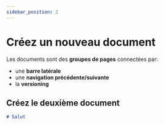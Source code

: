 ```yaml
---
sidebar_position: 2
---
```


# Créez un nouveau document

Les documents sont des **groupes de pages** connectées par:

- une **barre latérale**
- une **navigation précédente/suivante**
- la **versioning**

## Créez le deuxième document

```md title="docs/hello.md"
# Salut
```